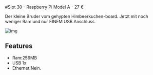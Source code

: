 [img]:https://github.com/zerocity/metalabAutomat/raw/master/30/1.jpg

#Slot 30 - Raspberry Pi Model A - 27 &euro;

Der kleine Bruder vom gehypten Himbeerkuchen-board. Jetzt mit noch weniger Ram und nur EINEM USB Anschluss.

![img]

## Features
+ Ram:256MB
+ USB 1x
+ Ethernet:Nein.
